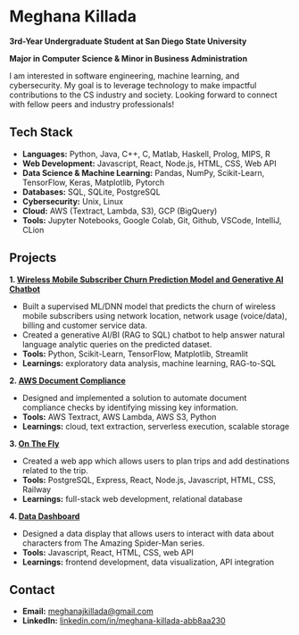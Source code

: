 # Meghana Killada

**3rd-Year Undergraduate Student at San Diego State University**

**Major in Computer Science & Minor in Business Administration**

I am interested in software engineering, machine learning, and cybersecurity. My goal is to leverage technology to make impactful contributions to the CS industry and society. Looking forward to connect with fellow peers and industry professionals!

## Tech Stack
- **Languages:** Python, Java, C++, C, Matlab, Haskell, Prolog, MIPS, R
- **Web Development:** Javascript, React, Node.js, HTML, CSS, Web API
- **Data Science & Machine Learning:** Pandas, NumPy, Scikit-Learn, TensorFlow, Keras, Matplotlib, Pytorch
- **Databases:** SQL, SQLite, PostgreSQL
- **Cybersecurity:** Unix, Linux
- **Cloud:** AWS (Textract, Lambda, S3), GCP (BigQuery)
- **Tools:** Jupyter Notebooks, Google Colab, Git, Github, VSCode, IntelliJ, CLion

## Projects

**1. [Wireless Mobile Subscriber Churn Prediction Model and Generative AI Chatbot](https://github.com/BTTAI-Verizon-2/AI-Studio-Project)**
- Built a supervised ML/DNN model that predicts the churn of wireless mobile subscribers using network location, network usage (voice/data), billing and customer service data.
- Created a generative AI/BI (RAG to SQL) chatbot to help answer natural language analytic queries on the predicted dataset.
- **Tools:** Python, Scikit-Learn, TensorFlow, Matplotlib, Streamlit
- **Learnings:** exploratory data analysis, machine learning, RAG-to-SQL

**2. [AWS Document Compliance](https://github.com/meghanakillada/AWSDocumentCompliance)**
- Designed and implemented a solution to automate document compliance checks by identifying missing key information.
- **Tools:** AWS Textract, AWS Lambda, AWS S3, Python
- **Learnings:** cloud, text extraction, serverless execution, scalable storage

**3. [On The Fly](https://github.com/meghanakillada/onthefly)**
- Created a web app which allows users to plan trips and add destinations related to the trip.
- **Tools:** PostgreSQL, Express, React, Node.js, Javascript, HTML, CSS, Railway
- **Learnings:** full-stack web development, relational database

**4. [Data Dashboard](https://github.com/meghanakillada/WEB102-project5)**
- Designed a data display that allows users to interact with data about characters from The Amazing Spider-Man series.
- **Tools:** Javascript, React, HTML, CSS, web API
- **Learnings:** frontend development, data visualization, API integration

## Contact
- **Email:** meghanajkillada@gmail.com
- **LinkedIn:** [linkedin.com/in/meghana-killada-abb8aa230](https://www.linkedin.com/in/meghana-killada-abb8aa230/)
